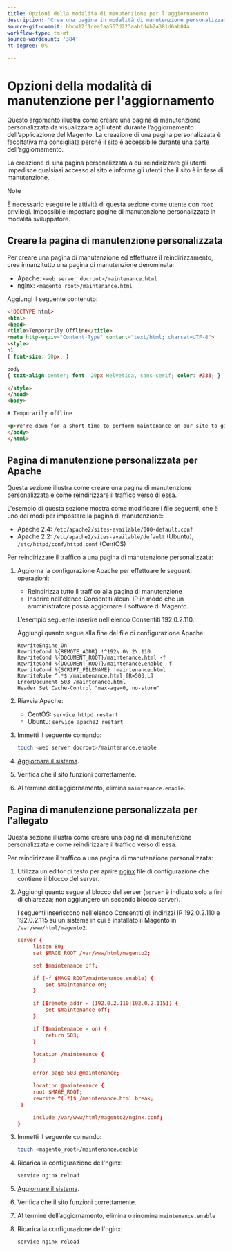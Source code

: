 ```yaml
---
title: Opzioni della modalità di manutenzione per l'aggiornamento
description: 'Crea una pagina in modalità di manutenzione personalizzata che i clienti visualizzano sulla vetrina Adobe Commerce o Magenti Open Source durante l’esecuzione di un aggiornamento. '
source-git-commit: bbc412f1ceafaa557d223aabfd4b2a381d6ab04a
workflow-type: tm+mt
source-wordcount: '384'
ht-degree: 0%

---
```



# Opzioni della modalità di manutenzione per l&#39;aggiornamento

Questo argomento illustra come creare una pagina di manutenzione personalizzata da visualizzare agli utenti durante l’aggiornamento dell’applicazione del Magento. La creazione di una pagina personalizzata è facoltativa ma consigliata perché il sito è accessibile durante una parte dell’aggiornamento.

La creazione di una pagina personalizzata a cui reindirizzare gli utenti impedisce qualsiasi accesso al sito e informa gli utenti che il sito è in fase di manutenzione.

>[!NOTE]
>
>È necessario eseguire le attività di questa sezione come utente con `root` privilegi. Impossibile impostare pagine di manutenzione personalizzate in modalità sviluppatore.

## Creare la pagina di manutenzione personalizzata

Per creare una pagina di manutenzione ed effettuare il reindirizzamento, crea innanzitutto una pagina di manutenzione denominata:

- Apache: `<web server docroot>/maintenance.html`
- nginx: `<magento_root>/maintenance.html`

Aggiungi il seguente contenuto:

```html
<!DOCTYPE html>
<html>
<head>
<title>Temporarily Offline</title>
<meta http-equiv="Content-Type" content="text/html; charset=UTF-8">
<style>
h1
{ font-size: 50px; }

body
{ text-align:center; font: 20px Helvetica, sans-serif; color: #333; }

</style>
</head>
<body>

# Temporarily offline

<p>We're down for a short time to perform maintenance on our site to give you the best possible experience. Check back soon!</p>
</body>
</html>
```

## Pagina di manutenzione personalizzata per Apache

Questa sezione illustra come creare una pagina di manutenzione personalizzata e come reindirizzare il traffico verso di essa.

L&#39;esempio di questa sezione mostra come modificare i file seguenti, che è uno dei modi per impostare la pagina di manutenzione:

- Apache 2.4: `/etc/apache2/sites-available/000-default.conf`
- Apache 2.2: `/etc/apache2/sites-available/default` (Ubuntu), `/etc/httpd/conf/httpd.conf` (CentOS)

Per reindirizzare il traffico a una pagina di manutenzione personalizzata:

1. Aggiorna la configurazione Apache per effettuare le seguenti operazioni:

   - Reindirizza tutto il traffico alla pagina di manutenzione
   - Inserire nell&#39;elenco Consentiti alcuni IP in modo che un amministratore possa aggiornare il software di Magento.

   L’esempio seguente inserire nell&#39;elenco Consentiti 192.0.2.110.

   Aggiungi quanto segue alla fine del file di configurazione Apache:

   ```terminal
   RewriteEngine On
   RewriteCond %{REMOTE_ADDR} !^192\.0\.2\.110
   RewriteCond %{DOCUMENT_ROOT}/maintenance.html -f
   RewriteCond %{DOCUMENT_ROOT}/maintenance.enable -f
   RewriteCond %{SCRIPT_FILENAME} !maintenance.html
   RewriteRule ^.*$ /maintenance.html [R=503,L]
   ErrorDocument 503 /maintenance.html
   Header Set Cache-Control "max-age=0, no-store"
   ```

1. Riavvia Apache:

   - CentOS: `service httpd restart`
   - Ubuntu: `service apache2 restart`

1. Immetti il seguente comando:

   ```bash
   touch <web server docroot>/maintenance.enable
   ```

1. [Aggiornare il sistema](../implementation/perform-upgrade.md).
1. Verifica che il sito funzioni correttamente.
1. Al termine dell’aggiornamento, elimina `maintenance.enable`.

## Pagina di manutenzione personalizzata per l&#39;allegato

Questa sezione illustra come creare una pagina di manutenzione personalizzata e come reindirizzare il traffico verso di essa.

Per reindirizzare il traffico a una pagina di manutenzione personalizzata:

1. Utilizza un editor di testo per aprire [nginx](https://glossary.magento.com/nginx) file di configurazione che contiene il blocco del server.
1. Aggiungi quanto segue al blocco del server (`server` è indicato solo a fini di chiarezza; non aggiungere un secondo blocco server).

   I seguenti inseriscono nell&#39;elenco Consentiti gli indirizzi IP 192.0.2.110 e 192.0.2.115 su un sistema in cui è installato il Magento in `/var/www/html/magento2`:

   ```conf
   server {
        listen 80;
        set $MAGE_ROOT /var/www/html/magento2;
   
        set $maintenance off;
   
        if (-f $MAGE_ROOT/maintenance.enable) {
            set $maintenance on;
        }
   
        if ($remote_addr ~ (192.0.2.110|192.0.2.115)) {
            set $maintenance off;
        }
   
        if ($maintenance = on) {
            return 503;
        }
   
        location /maintenance {
        }
   
        error_page 503 @maintenance;
   
        location @maintenance {
        root $MAGE_ROOT;
        rewrite ^(.*)$ /maintenance.html break;
    }
   
        include /var/www/html/magento2/nginx.conf;
   }
   ```

1. Immetti il seguente comando:

   ```bash
   touch <magento_root>/maintenance.enable
   ```

1. Ricarica la configurazione dell&#39;nginx:

   ```bash
   service nginx reload
   ```

1. [Aggiornare il sistema](../implementation/perform-upgrade.md).
1. Verifica che il sito funzioni correttamente.
1. Al termine dell’aggiornamento, elimina o rinomina `maintenance.enable`
1. Ricarica la configurazione dell&#39;nginx:

   ```bash
   service nginx reload
   ```
